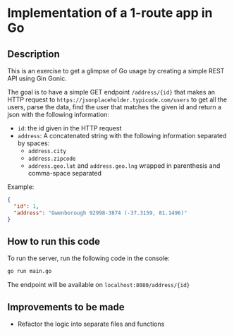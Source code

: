 # Implementation of a 1-route app in Go

## Description
This is an exercise to get a glimpse of Go usage by creating a simple REST API using Gin Gonic.

The goal is to have a simple GET endpoint `/address/{id}` that makes an HTTP request to `https://jsonplaceholder.typicode.com/users` to get all the users, parse the data, find the user that matches the given id and return a json with the following information:

- `id`: the id given in the HTTP request
- `address`: A concatenated string with the following information separated by spaces:
  - `address.city`
  - `address.zipcode`
  - `address.geo.lat` and `address.geo.lng` wrapped in parenthesis and comma-space separated

Example:
```json
{
  "id": 1,
  "address": "Gwenborough 92998-3874 (-37.3159, 81.1496)"
}
``````

## How to run this code
To run the server, run the following code in the console:
```bash
go run main.go
```
The endpoint will be available on `localhost:8080/address/{id}`

## Improvements to be made
- Refactor the logic into separate files and functions
